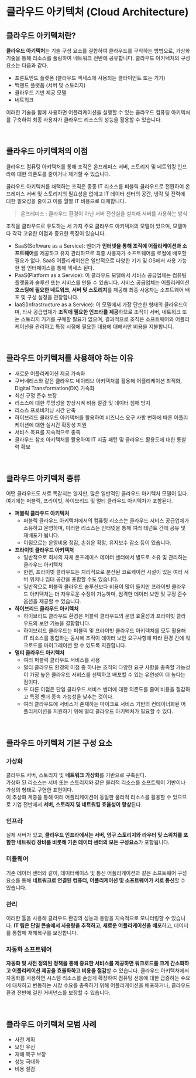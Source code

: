 # 클라우드 아키텍처 (Cloud Architecture)

## 클라우드 아키텍처란?
**클라우드 아키텍처**는 기술 구성 요소를 결합하여 클라우드를 구착하는 방법으로, 가상화 기술을 통해 리소스를 풀링하여 네트워크 전반에 공유합니다. 클라우드 아키텍처의 구성 요소는 다음과 같다.

- 프론트엔드 플랫폼 (클라우드 엑세스에 사용되는 클라이언트 또는 기기)
- 백엔드 플랫폼 (서버 및 스토리지)
- 클라우드 기반 제공 모델 
- 네트워크

이러한 기술을 함께 사용하면 어플리케이션을 실행할 수 있는 클라우드 컴퓨팅 아키텍처를 구축하여 최종 사용자가 클라우드 리소스의 성능을 활용할 수 있습니다.

<br>

## 클라우드 아키텍처의 이점

클라우드 컴퓨팅 아키텍처를 통해 조직은 온프레미스 서버, 스토리지 및 네트워킹 인프라에 대한 의존도를 줄이거나 제거할 수 있습니다.  
  
클라우드 아키텍처를 채택하는 조직은 종종 IT 리소스를 퍼블릭 클라우드로 전환하여 온 프레미스 서버 및 스토리지의 필요성을 없애고 IT 데이터 센터의 공간, 냉각 및 전력에 대한 필요성을 줄이고 이를 월별 IT 비용으로 대체합니다.
  
> 온프레미스 : 클라우드 환경이 아닌 서버 전산실을 설치해 서버를 사용하는 방식

조직을 클라우드로 유도하는 세 가지 주요 클라우드 아키텍처의 모델이 있으며, 모델마다 각각 고유한 이점과 중요한 특징이 있습니다.
- SaaS(Software as a Service): 벤더가 **인터넷을 통해 조직에 어플리케이션과 소프트웨어**를 제공하고 유지 관리하므로 최종 사용자가 소프트웨어를 로컬에 배포할 필요가 없다. SaaS 어플리케이션은 일반적으로 다양한 기기 및 OS에서 사용 가능한 웹 인터페이스를 통해 엑세스 된다.
- PaaS(Platform as a Service): 이 클라우드 모델에서 서비스 공급업체는 컴퓨팅 플랫폼과 솔루션 또는 서비스를 만들 수 있습니다. 서비스 공급업체는 어플리케이션 **호스팅에 필요한 네트워크, 서버 및 스토리지**를 제공해 최종 사용자는 소프트웨어 배포 및 구성 설정을 관장합니다.
- IaaS(Infrastructure as a Service): 이 모델에서 가장 단순한 형태의 클라우드이며, 타사 공급업체가 **조직에 필요한 인프라를 제공**하므로 조직이 서버, 네트워크 또는 스토리지 기기를 구매할 필요가 없으며, 결과적으로 조직은 소프트웨어와 어플리케이션을 관리하고 특정 시점에 필요한 대용에 대해서만 비용을 지불합니디.

<br>

## 클라우드 아키텍처를 사용해야 하는 이유
- 새로운 어플리케이션 제공 가속화
- 쿠버네티스와 같은 클라우드 네이티브 아키텍처를 활용해 어플리케이션 최적화, Digital Transformation(DX) 가속화
- 최신 규정 준수 보장
- 리소스에 대한 투명성을 향상시켜 비용 절감 및 데이터 침해 방지
- 리소스 프로비저닝 시간 단축
- 하이브리드 클라우드 아키텍처를 활용하여 비즈니스 요구 사항 변화에 따른 어플리케이션에 대한 실시간 확장성 지원
- 서비스 목표를 지속적으로 충족
- 클라우드 참조 아키텍처를 활용하여 IT 지출 패턴 및 클라우드 활용도에 대한 통찰력 확보

<br>

## 클라우드 아키텍처 종류
어떤 클라우드도 서로 똑같지는 않지만, 많은 일반적인 클라우드 아키텍처 모델이 있다. 여기에는 퍼블릭, 프라이빗, 하이브리드 및 멀티 클라우드 아키텍처가 포함된다.

- **퍼블릭 클라우드 아키텍처**
  - 퍼블릭 클라우드 아키텍처에서의 컴퓨팅 리소스는 클라우드 서비스 공급업체가 소유하고 운영하며, 이러한 리소스는 인터넷을 통해 여러 테넌트 간에 공유 및 재배포가 됩니다. 
  - 이점으로는 운영비용 정감, 손쉬운 확장, 유지보수 감소 등이 있습니다.
- **프라이빗 클라우드 아키텍처**
  - 일반적으로 회사의 자체 온프레미스 데이터 센터에서 별도로 소유 및 관리하는 클라우드 아키텍처
  - 한편, 프라이빗 클라우드는 지리적으로 분산된 코로케이션 시설이 있는 여러 서버 위치나 임대 공간을 포함할 수도 있습니다.
  - 일반적으로 퍼블릭 클라우드 솔루션보다 비용이 많이 들지만 프라이빗 클라우드 아키텍처는 더 자유로운 수정이 가능하며, 엄격한 데이터 보안 및 규정 준수 옵션을 제공할 수 있습니다.
- **하이브리드 클라우드 아키텍처**
  - 하이브리드 클라우드 환경은 퍼블릭 클라우드의 운영 효율성과 프라이빗 클라우드의 보안 기능을 결합합니다.
  - 하이브리드 클라우드는 퍼블릭 및 프라이빗 클라우드 아키텍처를 모두 활용해 IT 리소스를 통합하는 동시에 조직이 데이터 보안 요구사항에 따라 환경 간에 워크로드를 마이그레이션 할 수 있도록 지원합니다.
- **멀티 클라우드 아키텍처**
  - 여러 퍼블릭 클라우드 서비스를 사용
  - 멀티 클라우드 환경의 이점 중 하나는 조직의 다양한 요구 사항을 충족할 가능성이 가장 높은 클라우드 서비스를 선택하고 배포할 수 있는 유연성이 더 높다는 점이다.
  - 또 다른 이점은 단일 클라우드 서비스 벤더에 대한 의존도를 줄여 비용을 절감하고 특정 벤더 종속 가능성을 낮추는 것이다.
  - 여러 클라우드에 서비스가 존재하는 마이크로 서비스 기반의 컨테이너화된 어플리케이션을 지원하기 위해 멀티 클라우드 아키텍처가 필요할 수 있다.

<br>

## 클라우드 아키텍처 기본 구성 요소

### 가상화
클라우드 서버, 스토리지 및 **네트워크 가상화**를 기반으로 구축된다.  
가상화 된 리소스는 서버 또는 스토리지와 같은 물리적 리소스를 소프트웨어 기반이나 가상의 형태로 구현한 표현이다.  
이 추상화 계층을 통해 여러 어플리케이션이 동일한 물리적 리소스를 활용할 수 있으므로 기업 전반에서 **서버, 스토리지 및 네트워킹 효율성이 향상**된다.

### 인프라
실제 서버가 있고, **클라우드 인프라에서는 서버, 영구 스토리지와 라우터 및 스위치를 포함한 네트워킹 장비를 비롯해 기존 데이터 센터의 모든 구성요소**가 포함됩니다.

### 미들웨어
기존 데이터 센터와 같이, 데이터베이스 및 통신 어플리케이션과 같은 소프트웨어 구성 요소를 통해 **네트워크로 연결된 컴퓨터, 어플리케이션 및 소프트웨어가 서로 통신**할 수 있습니다.

### 관리
이러한 툴을 사용해 클라우드 환경의 성능과 용량을 지속적으로 모니터링할 수 있습니다. **IT 팀은 단일 콘솔에서 사용량을 추적하고, 새로운 어플리케이션을 배포**하고, 데이터를 통합해 재해복구를 보장합니다.

### 자동화 소프트웨어
**자동화 및 사전 정의된 정책을 통해 중요한 서비스를 제공하면 워크로드를 크게 간소화하고 어플리케이션 제공을 효율화하고 비용을 절감**할 수 있습니다. 클라우드 아키텍처에서 자동화를 사용하면 시스템 리소스를 손쉽게 확장하여 컴퓨팅 선응에 대한 급증하는 수요에 대처하고 변동하는 시장 수요를 충족하기 위해 어플리케이션을 배포하거나, 클라우드 환경 전반에 걸친 거버넌스를 보장할 수 있습니다.

<br>

## 클라우드 아키텍처 모범 사례
- 사전 계획
- 보안 우선
- 재해 복구 보장
- 성능 극대화
- 비용 절감
